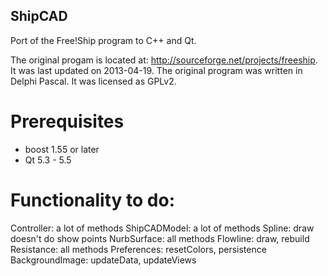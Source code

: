 ## ShipCAD

Port of the Free!Ship program to C++ and Qt.

The original progam is located at: http://sourceforge.net/projects/freeship. It was last updated on 2013-04-19.
The original program was written in Delphi Pascal. It was licensed as GPLv2.

# Prerequisites
* boost 1.55 or later
* Qt 5.3 - 5.5


# Functionality to do:

Controller:
  a lot of methods
ShipCADModel:
  a lot of methods
Spline:
  draw doesn't do show points
NurbSurface:
  all methods
Flowline:
  draw, rebuild
Resistance:
  all methods
Preferences:
  resetColors, persistence
BackgroundImage:
  updateData, updateViews